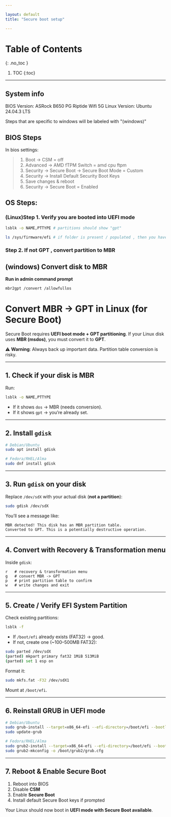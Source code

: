 ```yaml
---

layout: default
title: "Secure boot setup"

---
```


# Table of Contents  
{: .no_toc }

1. TOC 
{:toc}

---


## System info  

BIOS Version: ASRock B650 PG Riptide Wifi 5G 
Linux Version: Ubuntu 24.04.3 LTS

Steps that are specific to windows will be labeled with "(windows)" 

## BIOS Steps 

In bios settings: 

> 1. Boot -> CSM = off  
> 2. Advanced -> AMD fTPM Switch = amd cpu ftpm 
> 3. Security -> Secure Boot -> Secure Boot Mode = Custom 
> 4. Security -> Install Default Security Boot Keys 
> 5. Save changes & reboot 
> 6. Security -> Secure Boot = Enabled 


## OS Steps:

### **(Linux)Step 1. Verify you are booted into UEFI mode** 
```bash
lsblk -o NAME,PTTYPE # partitions should show "gpt" 

ls /sys/firmware/efi # if folder is present / populated , then you have verified you are in UEFI mode
```

### **Step 2. If not GPT , convert partition to MBR** 

## (windows) Convert disk to MBR 

**Run in admin command prompt**
```bash
mbr2gpt /convert /allowfullos
```

# Convert MBR → GPT in Linux (for Secure Boot)

Secure Boot requires **UEFI boot mode + GPT partitioning**. If your Linux disk uses **MBR (msdos)**, you must convert it to **GPT**.

⚠️ **Warning**: Always back up important data. Partition table conversion is risky.

---

## 1. Check if your disk is MBR
Run:
```bash
lsblk -o NAME,PTTYPE
```
- If it shows `dos` → MBR (needs conversion).  
- If it shows `gpt` → you’re already set.

---

## 2. Install `gdisk`
```bash
# Debian/Ubuntu
sudo apt install gdisk

# Fedora/RHEL/Alma
sudo dnf install gdisk
```

---

## 3. Run `gdisk` on your disk
Replace `/dev/sdX` with your actual disk (**not a partition**):
```bash
sudo gdisk /dev/sdX
```

You’ll see a message like:
```
MBR detected! This disk has an MBR partition table.
Converted to GPT. This is a potentially destructive operation.
```

---

## 4. Convert with Recovery & Transformation menu
Inside `gdisk`:
```
r   # recovery & transformation menu
g   # convert MBR -> GPT
p   # print partition table to confirm
w   # write changes and exit
```

---

## 5. Create / Verify EFI System Partition
Check existing partitions:
```bash
lsblk -f
```

- If `/boot/efi` already exists (FAT32) → good.  
- If not, create one (~100–500MB FAT32):

```bash
sudo parted /dev/sdX
(parted) mkpart primary fat32 1MiB 513MiB
(parted) set 1 esp on
```

Format it:
```bash
sudo mkfs.fat -F32 /dev/sdX1
```
Mount at `/boot/efi`.

---

## 6. Reinstall GRUB in UEFI mode
```bash
# Debian/Ubuntu
sudo grub-install --target=x86_64-efi --efi-directory=/boot/efi --bootloader-id=GRUB
sudo update-grub

# Fedora/RHEL/Alma
sudo grub2-install --target=x86_64-efi --efi-directory=/boot/efi --bootloader-id=GRUB
sudo grub2-mkconfig -o /boot/grub2/grub.cfg
```

---

## 7. Reboot & Enable Secure Boot
1. Reboot into BIOS  
2. Disable **CSM**  
3. Enable **Secure Boot**  
4. Install default Secure Boot keys if prompted

Your Linux should now boot in **UEFI mode with Secure Boot available**.





